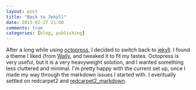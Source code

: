 ```yaml
---
layout: post
title: "Back to Jekyll"
date: 2013-02-27 21:00
comments: true
categories: [blog, publishing]
---
```


After a long while using [octopress](octopress), I decided to switch
back to [jekyll](http://jekyllrb.com). I found a theme I liked (from
[Wally](http://imwally.github.com), and tweaked it to fit my tastes.
Octopress is very useful, but it is a very heavyweight solution,
and I wanted something less cluttered and minimal. I'm pretty happy
with the current set up, once I made my way through the markdown
issues I started with.  I eventually settled on redcarpet2 and
[redcarpet2_markdown](https://github.com/nono/Jekyll-plugins).
